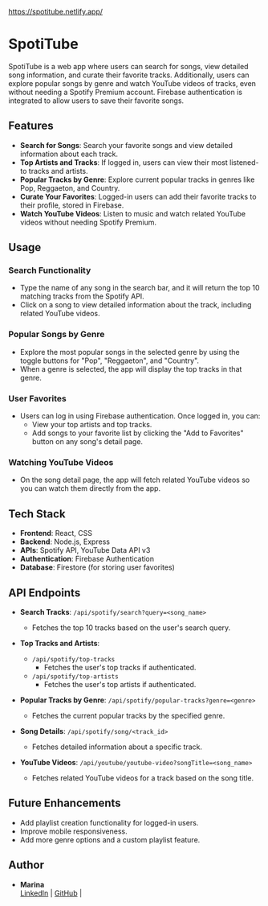 https://spotitube.netlify.app/

# SpotiTube

SpotiTube is a web app where users can search for songs, view detailed song information, and curate their favorite tracks. Additionally, users can explore popular songs by genre and watch YouTube videos of tracks, even without needing a Spotify Premium account. Firebase authentication is integrated to allow users to save their favorite songs.

## Features

- **Search for Songs**: Search your favorite songs and view detailed information about each track.
- **Top Artists and Tracks**: If logged in, users can view their most listened-to tracks and artists.
- **Popular Tracks by Genre**: Explore current popular tracks in genres like Pop, Reggaeton, and Country.
- **Curate Your Favorites**: Logged-in users can add their favorite tracks to their profile, stored in Firebase.
- **Watch YouTube Videos**: Listen to music and watch related YouTube videos without needing Spotify Premium.

## Usage

### Search Functionality

- Type the name of any song in the search bar, and it will return the top 10 matching tracks from the Spotify API.
- Click on a song to view detailed information about the track, including related YouTube videos.

### Popular Songs by Genre

- Explore the most popular songs in the selected genre by using the toggle buttons for "Pop", "Reggaeton", and "Country".
- When a genre is selected, the app will display the top tracks in that genre.

### User Favorites

- Users can log in using Firebase authentication. Once logged in, you can:
  - View your top artists and top tracks.
  - Add songs to your favorite list by clicking the "Add to Favorites" button on any song's detail page.

### Watching YouTube Videos

- On the song detail page, the app will fetch related YouTube videos so you can watch them directly from the app.

## Tech Stack

- **Frontend**: React, CSS
- **Backend**: Node.js, Express
- **APIs**: Spotify API, YouTube Data API v3
- **Authentication**: Firebase Authentication
- **Database**: Firestore (for storing user favorites)

## API Endpoints

- **Search Tracks**: `/api/spotify/search?query=<song_name>`

  - Fetches the top 10 tracks based on the user's search query.

- **Top Tracks and Artists**:

  - `/api/spotify/top-tracks`
    - Fetches the user's top tracks if authenticated.
  - `/api/spotify/top-artists`
    - Fetches the user's top artists if authenticated.

- **Popular Tracks by Genre**: `/api/spotify/popular-tracks?genre=<genre>`

  - Fetches the current popular tracks by the specified genre.

- **Song Details**: `/api/spotify/song/<track_id>`

  - Fetches detailed information about a specific track.

- **YouTube Videos**: `/api/youtube/youtube-video?songTitle=<song_name>`
  - Fetches related YouTube videos for a track based on the song title.

## Future Enhancements

- Add playlist creation functionality for logged-in users.
- Improve mobile responsiveness.
- Add more genre options and a custom playlist feature.

## Author

- **Marina**  
  [LinkedIn](https://www.linkedin.com/in/marinamun/) | [GitHub](https://github.com/marinamun/myspotify) |

